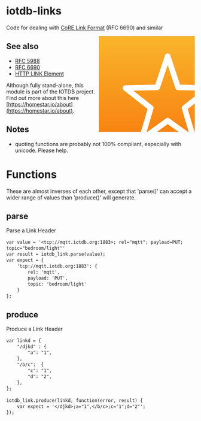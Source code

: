 # iotdb-links
Code for dealing with [CoRE Link Format](https://tools.ietf.org/html/rfc6690) (RFC 6690) and similar

<img src="https://raw.githubusercontent.com/dpjanes/iotdb-homestar/master/docs/HomeStar.png" align="right" />

## See also

* [RFC 5988](https://tools.ietf.org/html/rfc5988)
* [RFC 6690](https://tools.ietf.org/html/rfc6690)
* [HTTP LINK Element](http://www.w3.org/TR/html401/struct/links.html)

Although fully stand-alone, this module is part of the IOTDB project.
Find out more about this here [https://homestar.io/about](https://homestar.io/about).

## Notes

* quoting functions are probably not 100% compliant, especially with unicode. Please help.

# Functions

These are almost inverses of each other, except that 'parse()' can 
accept a wider range of values than 'produce()' will generate.

## parse

Parse a Link Header

    var value = '<tcp://mqtt.iotdb.org:1883>; rel="mqtt"; payload=PUT; topic="bedroom/light"'
    var result = iotdb_link.parse(value);
    var expect = {
        'tcp://mqtt.iotdb.org:1883': {
            rel: 'mqtt',
            payload: 'PUT',
            topic: 'bedroom/light'
        }
    };

## produce

Produce a Link Header

    var linkd = {
        "/djkd" : {
            "a": "1",
        },
        "/b/c":  { 
            "c": "1",
            "d": "2",
        },
    };

    iotdb_link.produce(linkd, function(error, result) {
        var expect = '</djkd>;a="1",</b/c>;c="1";d="2"';
    });
